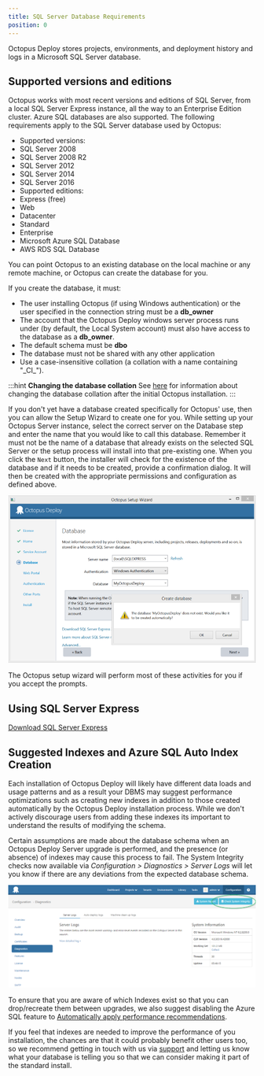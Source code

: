 ```yaml
---
title: SQL Server Database Requirements
position: 0
---
```



Octopus Deploy stores projects, environments, and deployment history and logs in a Microsoft SQL Server database.

## Supported versions and editions


Octopus works with most recent versions and editions of SQL Server, from a local SQL Server Express instance, all the way to an Enterprise Edition cluster. Azure SQL databases are also supported. The following requirements apply to the SQL Server database used by Octopus:

- Supported versions: 
 - SQL Server 2008
 - SQL Server 2008 R2
 - SQL Server 2012
 - SQL Server 2014
 - SQL Server 2016
- Supported editions: 
 - Express (free)
 - Web
 - Datacenter
 - Standard
 - Enterprise
- Microsoft Azure SQL Database
- AWS RDS SQL Database



You can point Octopus to an existing database on the local machine or any remote machine, or Octopus can create the database for you.


If you create the database, it must:

- The user installing Octopus (if using Windows authentication) or the user specified in the connection string must be a **db\_owner**
- The account that the Octopus Deploy windows server process runs under (by default, the Local System account) must also have access to the database as a **db\_owner**.
- The default schema must be **dbo**
- The database must not be shared with any other application
- Use a case-insensitive collation (a collation with a name containing "\_CI\_").


:::hint
**Changing the database collation**
See [here](/docs/administration/octopus-database/changing-the-collation-of-the-octopus-database.md) for information about changing the database collation after the initial Octopus installation.
:::





If you don't yet have a database created specifically for Octopus' use, then you can allow the Setup Wizard to create one for you. While setting up your Octopus Server instance, select the correct server on the Database step and enter the name that you would like to call this database. Remember it must not be the name of a database that already exists on the selected SQL Server or the setup process will install into that pre-existing one. When you click the `Next` button, the installer will check for the existence of the database and if it needs to be created, provide a confirmation dialog. It will then be created with the appropriate permissions and configuration as defined above.


![](/docs/images/3048120/3278498.png "width=500")





The Octopus setup wizard will perform most of these activities for you if you accept the prompts.

## Using SQL Server Express


[Download SQL Server Express](http://downloadsqlserverexpress.com/)

## Suggested Indexes and Azure SQL Auto Index Creation


Each installation of Octopus Deploy will likely have different data loads and usage patterns and as a result your DBMS may suggest performance optimizations such as creating new indexes in addition to those created automatically by the Octopus Deploy installation process. While we don't actively discourage users from adding these indexes its important to understand the results of modifying the schema.


Certain assumptions are made about the database schema when an Octopus Deploy Server upgrade is performed, and the presence (or absence) of indexes may cause this process to fail. The System Integrity checks now available via *Configuration > Diagnostics > Server Logs* will let you know if there are any deviations from the expected database schema.


![](/docs/images/3048120/5865723.png "width=500")


To ensure that you are aware of which Indexes exist so that you can drop/recreate them between upgrades, we also suggest disabling the Azure SQL feature to [Automatically apply performance recommendations](https://azure.microsoft.com/en-us/documentation/articles/sql-database-advisor-portal/#enable-automatic-index-management).


If you feel that indexes are needed to improve the performance of you installation, the chances are that it could probably benefit other users too, so we recommend getting in touch with us via [support](https://octopus.com/support) and letting us know what your database is telling you so that we can consider making it part of the standard install.
